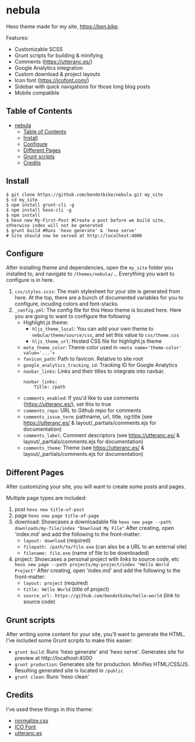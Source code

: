 # nebula

Hexo theme made for my site, https://ben.bike.

Features:
- Customizable SCSS
- Grunt scripts for building & minifying
- Comments (https://utteranc.es/)
- Google Analytics integration
- Custom download & project layouts
- Icon font (https://icofont.com/)
- Sidebar with quick navigations for those long blog posts
- Mobile compatible

## Table of Contents
- [nebula](#nebula)
  - [Table of Contents](#table-of-contents)
  - [Install](#install)
  - [Configure](#configure)
  - [Different Pages](#different-pages)
  - [Grunt scripts](#grunt-scripts)
  - [Credits](#credits)

## Install
```
$ git clone https://github.com/bendotbike/nebula.git my_site
$ cd my_site
$ npm install grunt-cli -g
$ npm install hexo-cli -g
$ npm install
$ hexo new My-First-Post #Create a post before we build site, otherwise index will not be generated
$ grunt build #Runs 'hexo generate' & 'hexo serve'
# Site should now be served at http://localhost:4000
```

## Configure
After installing theme and dependencies, open the ```my_site``` folder you installed to, and navigate to ```/themes/nebula/```... Everything you want to configure is in here.

1. ```css/styles.scss```: The main stylesheet for your site is generated from here. At the top, there are a bunch of documented variables for you to configure, incuding colors and font-stacks.
2. ```_config.yml```: The config file for this Hexo theme is located here. Here you are going to want to configure the following
    - Highlight.js theme:
        - ```hljs_theme_local```: You can add your own theme to ```nebula/theme/source/css```, and set this value to ```css/theme.css```
        - ```hljs_theme_url```: Hosted CSS file for highlight.js theme
    - ```meta_theme_color```: Theme color used in ```<meta name='theme-color' value='...'>```
    - ```favicon_path```: Path to favicon. Relative to site root
    - ```google_analytics_tracking_id```: Tracking ID for Google Analytics
    - ```navbar_links```: Links and their titles to integrate into navbar.
        ```
        navbar_links:
            Title: /path
        ```
    - ```comments_enabled```: If you'd like to use comments (https://utteranc.es/), set this to true
    - ```comments_repo```: URL to Github repo for comments
    - ```comments_issue_term```: pathname, url, title, og:title (see https://utteranc.es/ & layout/_partials/comments.ejs for documentation)
    - ```comments_label```: Comment descriptors (see https://utteranc.es/ & layout/_partials/comments.ejs for documentation)
    - ```comments_theme```: Theme (see https://utteranc.es/ & layout/_partials/comments.ejs for documentation)

## Different Pages
After customizing your site, you will want to create some posts and pages.

Multiple page types are included:

1. post ```hexo new title-of-post```
2. page ```hexo new page title-of-page```
3. download: Showcases a downloadable file
 ```hexo new page --path downloads/my-file/index "Download My File"```
	After creating, open 'index.md' and add the following to the front-matter:
	- ```layout: download``` (required)
	- ```filepath: /path/to/file.exe``` (can also be a URL to an external site)
	- ```filename: file.exe``` (name of file to be downloaded)
4. project: Showcases a personal project with links to source code, etc
	```hexo new page --path projects/my-project/index "Hello World Project"```
	After creating, open 'index.md' and add the following to the front-matter:
	- ```layout: project``` (required)
	- ```title: Hello World``` (title of project)
	- ```source_url: https://github.com/bendotbike/hello-world``` (link to source code)

## Grunt scripts
After writing some content for your site, you'll want to generate the HTML. I've included some Grunt scripts to make this easier:

- ```grunt build```: Runs 'hexo generate' and 'hexo serve'. Generates site for preview at http://localhost:4000
- ```grunt production```: Generates site for production. Minifies HTML/CSS/JS. Resulting generated site is located in ```/public```
- ```grunt clean```: Runs 'hexo clean'

## Credits
I've used these things in this theme:
- [normalize.css](https://necolas.github.io/normalize.css/)
- [ICO Font](https://icofont.com/)  
- [utteranc.es](https://utteranc.es/)